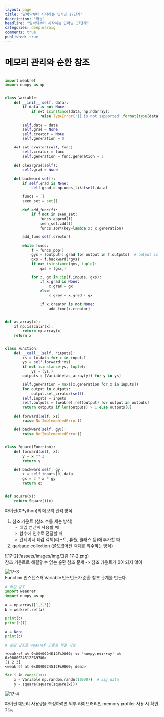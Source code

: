 ```yaml
---
layout: page
title: "밑바닥부터 시작하는 딥러닝 17단계"
description: "학습"
headline: "밑바닥부터 시작하는 딥러닝 17단계"
categories: deeplearnig
comments: true
published: true
---
```

# 메모리 관리와 순환 참조 
```python
                              
import weakref
import numpy as np


class Variable:
    def __init__(self, data):
        if data is not None:
            if not isinstance(data, np.ndarray):
                raise TypeError('{} is not supported'.format(type(data)))

        self.data = data
        self.grad = None
        self.creator = None
        self.generation = 0

    def set_creator(self, func):
        self.creator = func
        self.generation = func.generation + 1

    def cleargrad(self):
        self.grad = None

    def backward(self):
        if self.grad is None:
            self.grad = np.ones_like(self.data)

        funcs = []
        seen_set = set()

        def add_func(f):
            if f not in seen_set:
                funcs.append(f)
                seen_set.add(f)
                funcs.sort(key=lambda x: x.generation)

        add_func(self.creator)

        while funcs:
            f = funcs.pop()
            gys = [output().grad for output in f.outputs]  # output is weakref
            gxs = f.backward(*gys)
            if not isinstance(gxs, tuple):
                gxs = (gxs,)

            for x, gx in zip(f.inputs, gxs):
                if x.grad is None:
                    x.grad = gx
                else:
                    x.grad = x.grad + gx

                if x.creator is not None:
                    add_func(x.creator)


def as_array(x):
    if np.isscalar(x):
        return np.array(x)
    return x


class Function:
    def __call__(self, *inputs):
        xs = [x.data for x in inputs]
        ys = self.forward(*xs)
        if not isinstance(ys, tuple):
            ys = (ys,)
        outputs = [Variable(as_array(y)) for y in ys]

        self.generation = max([x.generation for x in inputs])
        for output in outputs:
            output.set_creator(self)
        self.inputs = inputs
        self.outputs = [weakref.ref(output) for output in outputs]      # 약한 참조 사용
        return outputs if len(outputs) > 1 else outputs[0]

    def forward(self, xs):
        raise NotImplementedError()

    def backward(self, gys):
        raise NotImplementedError()


class Square(Function):
    def forward(self, x):
        y = x ** 2
        return y

    def backward(self, gy):
        x = self.inputs[0].data
        gx = 2 * x * gy
        return gx


def square(x):
    return Square()(x)
```

파이썬(CPython)의 메모리 관리 방식  
1. 참조 카운트 (참조 수를 세는 방식)    
    - 대입 연산자 사용할 때     
    - 함수에 인수로 전달할 때   
    - 컨테이너 타입 객체(리스트, 튜플, 클래스 등)에 추가할 때   
2. garbage collection (쓸모없어진 객체를 회수하는 방식) 


![17-2](/assets/images/img/그림 17-2.png)     
참조 카운트로 해결할 수 없는 순환 참조 문제 -> 참조 카운트가 0이 되지 않아

![17-3](./img/17-3.png)     
Function 인스턴스와 Variable 인스턴스가 순환 참조 관계를 만든다.


```python
# 약한 참조
import weakref
import numpy as np 
 
a = np.array([1,2,3])
b = weakref.ref(a)

print(b)
print(b())

a = None
print(b)

# 순환 참조를 weakref 모듈로 해결 가능
```

    <weakref at 0x0000024512FA9860; to 'numpy.ndarray' at 0x0000024512FA97B0>
    [1 2 3]
    <weakref at 0x0000024512FA9860; dead>
    


```python
for i in range(10):
    x = Variable(np.random.randn(10000))  # big data
    y = square(square(square(x)))
```

![17-4](./img/17-4.png)

파이썬 메모리 사용량을 측정하려면 외부 라이브러리인 memory profiler 사용 시 확인 가능

